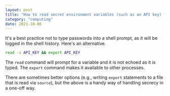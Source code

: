 ```yaml
---
layout: post
title: "How to read secret environment variables (such as an API key) from STDIN"
category: "computing"
date: 2021-10-06
---
```


It's a best practice not to type passwords into a shell prompt, as it will be logged in the shell history.  Here's an alternative.

```sh
read -s API_KEY && export API_KEY
```

The `read` command will prompt for a variable and it is not echoed as it is typed.  The `export` command makes it available to other processes.

There are sometimes better options (e.g., writing `export` statements to a file that is read via `source`), but the above is a handy way of handling secrecy in a one-off way.
